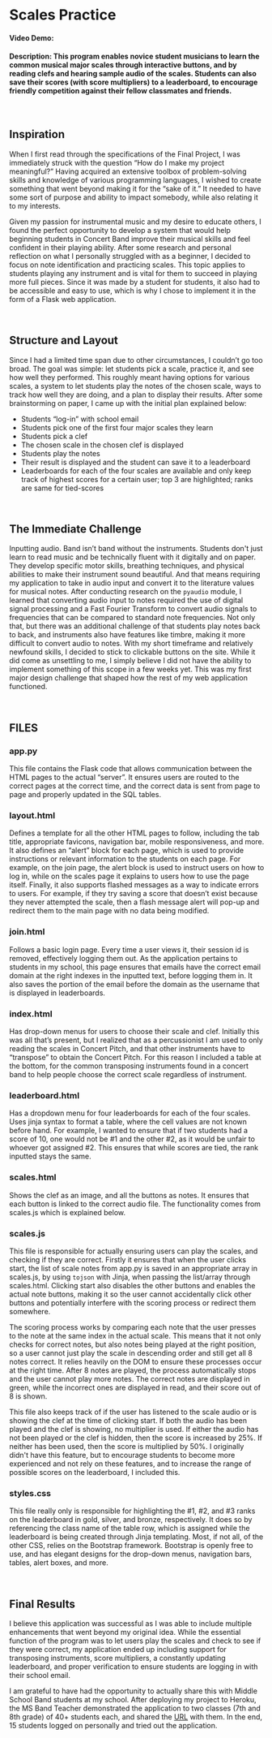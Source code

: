 # Scales Practice

#### Video Demo:
#### Description: This program enables novice student musicians to learn the common musical major scales through interactive buttons, and by reading clefs and hearing sample audio of the scales. Students can also save their scores (with score multipliers) to a leaderboard, to encourage friendly competition against their fellow classmates and friends.

<br>

## Inspiration
When I first read through the specifications of the Final Project, I was immediately struck with the question “How do I make my project meaningful?” Having acquired an extensive toolbox of problem-solving skills and knowledge of various programming languages, I wished to create something that went beyond making it for the “sake of it.” It needed to have some sort of purpose and ability to impact somebody, while also relating it to my interests.

Given my passion for instrumental music and my desire to educate others, I found the perfect opportunity to develop a system that would help beginning students in Concert Band improve their musical skills and feel confident in their playing ability. After some research and personal reflection on what I personally struggled with as a beginner, I decided to focus on note identification and practicing scales. This topic applies to students playing any instrument and is vital for them to succeed in playing more full pieces. Since it was made by a student for students, it also had to be accessible and easy to use, which is why I chose to implement it in the form of a Flask web application.

<br>

## Structure and Layout
Since I had a limited time span due to other circumstances, I couldn’t go too broad. The goal was simple: let students pick a scale, practice it, and see how well they performed. This roughly meant having options for various scales, a system to let students play the notes of the chosen scale, ways to track how well they are doing, and a plan to display their results. After some brainstorming on paper, I came up with the initial plan explained below:

- Students “log-in” with school email
- Students pick one of the first four major scales they learn
- Students pick a clef
- The chosen scale in the chosen clef is displayed
- Students play the notes
- Their result is displayed and the student can save it to a leaderboard
- Leaderboards for each of the four scales are available and only keep track of highest scores for a certain user; top 3 are highlighted; ranks are same for tied-scores

<br>

## The Immediate Challenge

Inputting audio. Band isn’t band without the instruments. Students don't just learn to read music and be technically fluent with it digitally and on paper. They develop specific motor skills, breathing techniques, and physical abilities to make their instrument sound beautiful. And that means requiring my application to take in audio input and convert it to the literature values for musical notes. After conducting research on the `pyaudio` module, I learned that converting audio input to notes required the use of digital signal processing and a Fast Fourier Transform to convert audio signals to frequencies that can be compared to standard note frequencies. Not only that, but there was an additional challenge of that students play notes back to back, and instruments also have features like timbre, making it more difficult to convert audio to notes. With my short timeframe and relatively newfound skills, I decided to stick to clickable buttons on the site. While it did come as unsettling to me, I simply believe I did not have the ability to implement something of this scope in a few weeks yet. This was my first major design challenge that shaped how the rest of my web application functioned.

<br>

## FILES

### app.py
This file contains the Flask code that allows communication between the HTML pages to the actual “server”. It ensures users are routed to the correct pages at the correct time, and the correct data is sent from page to page and properly updated in the SQL tables.

### layout.html
Defines a template for all the other HTML pages to follow, including the tab title, appropriate favicons, navigation bar, mobile responsiveness, and more. It also defines an “alert” block for each page, which is used to provide instructions or relevant information to the students on each page. For example, on the join page, the alert block is used to instruct users on how to log in, while on the scales page it explains to users how to use the page itself. Finally, it also supports flashed messages as a way to indicate errors to users. For example, if they try saving a score that doesn’t exist because they never attempted the scale, then a flash message alert will pop-up and redirect them to the main page with no data being modified.

### join.html
Follows a basic login page. Every time a user views it, their session id is removed, effectively logging them out. As the application pertains to students in my school, this page ensures that emails have the correct email domain at the right indexes in the inputted text, before logging them in. It also saves the portion of the email before the domain as the username that is displayed in leaderboards.

### index.html
Has drop-down menus for users to choose their scale and clef. Initially this was all that’s present, but I realized that as a percussionist I am used to only reading the scales in Concert Pitch, and that other instruments have to “transpose” to obtain the Concert Pitch. For this reason I included a table at the bottom, for the common transposing instruments found in a concert band to help people choose the correct scale regardless of instrument.

### leaderboard.html
Has a dropdown menu for four leaderboards for each of the four scales. Uses jinja syntax to format a table, where the cell values are not known before hand. For example, I wanted to ensure that if two students had a score of 10, one would not be #1 and the other #2, as it would be unfair to whoever got assigned #2. This ensures that while scores are tied, the rank inputted stays the same.

### scales.html
Shows the clef as an image, and all the buttons as notes. It ensures that each button is linked to the correct audio file. The functionality comes from scales.js which is explained below.

### scales.js
This file is responsible for actually ensuring users can play the scales, and checking if they are correct. Firstly it ensures that when the user clicks start, the list of scale notes from app.py is saved in an appropriate array in scales.js, by using `tojson` with Jinja, when passing the list/array through scales.html. Clicking start also disables the other buttons and enables the actual note buttons, making it so the user cannot accidentally click other buttons and potentially interfere with the scoring process or redirect them somewhere.

The scoring process works by comparing each note that the user presses to the note at the same index in the actual scale. This means that it not only checks for correct notes, but also notes being played at the right position, so a user cannot just play the scale in descending order and still get all 8 notes correct. It relies heavily on the DOM to ensure these processes occur at the right time. After 8 notes are played, the process automatically stops and the user cannot play more notes. The correct notes are displayed in green, while the incorrect ones are displayed in read, and their score out of 8 is shown.

This file also keeps track of if the user has listened to the scale audio or is showing the clef at the time of clicking start. If both the audio has been played and the clef is showing, no multiplier is used. If either the audio has not been played or the clef is hidden, then the score is increased by 25%. If neither has been used, then the score is multiplied by 50%. I originally didn't have this feature, but to encourage students to become more experienced and not rely on these features, and to increase the range of possible scores on the leaderboard, I included this.

### styles.css
This file really only is responsible for highlighting the #1, #2, and #3 ranks on the leaderboard in gold, silver, and bronze, respectively. It does so by referencing the class name of the table row, which is assigned while the leaderboard is being created through Jinja templating. Most, if not all, of the other CSS, relies on the Bootstrap framework. Bootstrap is openly free to use, and has elegant designs for the drop-down menus, navigation bars, tables, alert boxes, and more.

<br>

## Final Results

I believe this application was successful as I was able to include multiple enhancements that went beyond my original idea. While the essential function of the program was to let users play the scales and check to see if they were correct, my application ended up including support for transposing instruments, score multipliers, a constantly updating leaderboard, and proper verification to ensure students are logging in with their school email.

I am grateful to have had the opportunity to actually share this with Middle School Band students at my school. After deploying my project to Heroku, the MS Band Teacher demonstrated the application to two classes (7th and 8th grade) of 40+ students each, and shared the [URL](https://scales-practice.herokuapp.com/) with them. In the end, 15 students logged on personally and tried out the application.
